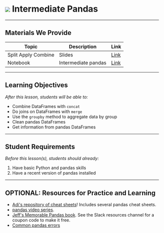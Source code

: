 # ![](https://ga-dash.s3.amazonaws.com/production/assets/logo-9f88ae6c9c3871690e33280fcf557f33.png) Intermediate Pandas

---

## Materials We Provide


| Topic | Description | Link |
| --- | --- | --- |
| Split Apply Combine | Slides | [Link](./sac-visual.pdf)|
| Notebook | Intermediate pandas| [Link](./intermediate-pandas-starter-code.ipynb)|


---

## Learning Objectives

*After this lesson, students will be able to:*


- Combine DataFrames with `concat`
- Do joins on DataFrames with `merge`
- Use the `groupby` method to aggregate data by group
- Clean pandas DataFrames
- Get information from pandas DataFrames


---

## Student Requirements

*Before this lesson(s), students should already:*

1. Have basic Python and pandas skills
2. Have a recent version of pandas installed


---

## OPTIONAL: Resources for Practice and Learning
- [Adi's repository of cheat sheets](https://github.com/AdiBro/Data-Science-Resources/tree/master/Cheat-Sheets)! Includes several pandas cheat sheets.
- [pandas video series](https://www.dataschool.io/easier-data-analysis-with-pandas/). 
- [Jeff's Memorable Pandas book](https://memorablepandas.com). See the Slack resources channel for a coupon code to make it free.
- [Common pandas errors](https://github.com/discdiver/pandas_errors/blob/master/common_pandas_errors.ipynb)
